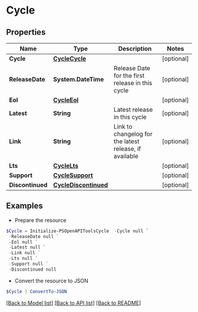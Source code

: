 # Cycle
## Properties

Name | Type | Description | Notes
------------ | ------------- | ------------- | -------------
**Cycle** | [**CycleCycle**](CycleCycle.md) |  | [optional] 
**ReleaseDate** | **System.DateTime** | Release Date for the first release in this cycle | [optional] 
**Eol** | [**CycleEol**](CycleEol.md) |  | [optional] 
**Latest** | **String** | Latest release in this cycle | [optional] 
**Link** | **String** | Link to changelog for the latest release, if available | [optional] 
**Lts** | [**CycleLts**](CycleLts.md) |  | [optional] 
**Support** | [**CycleSupport**](CycleSupport.md) |  | [optional] 
**Discontinued** | [**CycleDiscontinued**](CycleDiscontinued.md) |  | [optional] 

## Examples

- Prepare the resource
```powershell
$Cycle = Initialize-PSOpenAPIToolsCycle  -Cycle null `
 -ReleaseDate null `
 -Eol null `
 -Latest null `
 -Link null `
 -Lts null `
 -Support null `
 -Discontinued null
```

- Convert the resource to JSON
```powershell
$Cycle | ConvertTo-JSON
```

[[Back to Model list]](../README.md#documentation-for-models) [[Back to API list]](../README.md#documentation-for-api-endpoints) [[Back to README]](../README.md)

